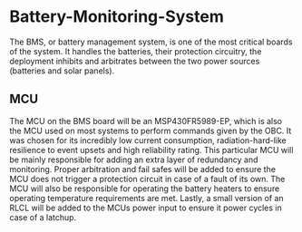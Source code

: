 # Battery-Monitoring-System
<p>
  The BMS, or battery management system, is one of the most critical boards of the system. It handles the batteries, their protection circuitry, the deployment inhibits and arbitrates between the two power sources (batteries and solar panels). 
</p>
<h2>MCU</h2>
<p>
  The MCU on the BMS board will be an MSP430FR5989-EP, which is also the MCU used on most systems to perform commands given by the OBC. It was chosen for its incredibly low current consumption, radiation-hard-like resilience to event upsets and high reliability rating. This particular MCU will be mainly responsible for adding an extra layer of redundancy and monitoring. Proper arbitration and fail safes will be added to ensure the MCU does not trigger a protection circuit in case of a fault of its own. The MCU will also be responsible for operating the battery heaters to ensure operating temperature requirements are met. Lastly, a small version of an RLCL will be added to the MCUs power input to ensure it power cycles in case of a latchup. 
</p>
